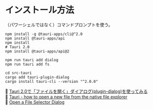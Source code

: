 # インストール方法

（パワーシェルではなく）コマンドプロンプトを使う。  

```shell
npm install -g @tauri-apps/cli@^2.0
npm install @tauri-apps/api
npm install
# Tauri 2.0
npm install @tauri-apps/api@2

npm run tauri add dialog
npm run tauri add fs

cd src-tauri
cargo add tauri-plugin-dialog
cargo install tauri-cli --version "^2.0.0"
```

📖 [Tauri 2.0で「ファイルを開く」ダイアログ(plugin-dialog)を使ってみる](https://zenn.dev/playree/articles/5e2f1386dde48f)  
📖 [Tauri - how to open a new file from the native file explorer](https://stackoverflow.com/questions/77062721/tauri-how-to-open-a-new-file-from-the-native-file-explorer)  
📖 [Open a File Selector Dialog](https://tauri.app/plugin/dialog/#open-a-file-selector-dialog)  
